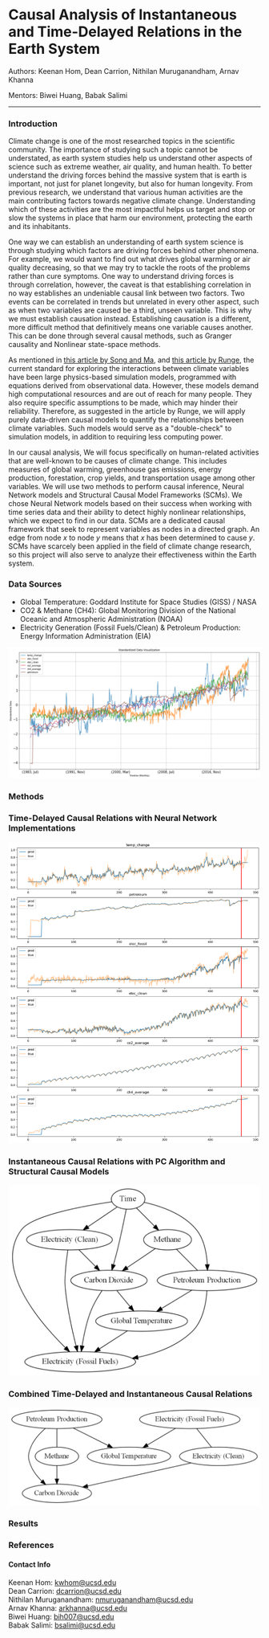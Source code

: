 # Causal Analysis of Instantaneous and Time-Delayed Relations in the Earth System

Authors: Keenan Hom, Dean Carrion, Nithilan Muruganandham, Arnav Khanna

Mentors: Biwei Huang, Babak Salimi

---

### Introduction
Climate change is one of the most researched topics in the scientific community. The importance of studying such a topic cannot be understated, as earth system studies help us understand other aspects of science such as extreme weather, air quality, and human health. To better understand the driving forces behind the massive system that is earth is important, not just for planet longevity, but also for human longevity. From previous research, we understand that various human activities are the main contributing factors towards negative climate change. Understanding which of these activities are the most impactful helps us target and stop or slow the systems in place that harm our environment, protecting the earth and its inhabitants.

One way we can establish an understanding of earth system science is through studying which factors are driving forces behind other phenomena. For example, we would want to find out what drives global warming or air quality decreasing, so that we may try to tackle the roots of the problems rather than cure symptoms. One way to understand driving forces is through correlation, however, the caveat is that establishing correlation in no way establishes an undeniable causal link between two factors. Two events can be correlated in trends but unrelated in every other aspect, such as when two variables are caused be a third, unseen variable. This is why we must establish causation instead. Establishing causation is a different, more difficult method that definitively means one variable causes another. This can be done through several causal methods, such as Granger causality and Nonlinear state-space methods.

As mentioned in [this article by Song and Ma](https://www.mdpi.com/2571-905X/6/2/40), and [this article by Runge](https://doi.org/10.1038/s43017-023-00431-y), the current standard for exploring the interactions between climate variables have been large physics-based simulation models, programmed with equations derived from observational data. However, these models demand high computational resources and are out of reach for many people. They also require specific assumptions to be made, which may hinder their reliability. Therefore, as suggested in the article by Runge, we will apply purely data-driven causal models to quantify the relationships between climate variables. Such models would serve as a "double-check" to simulation models, in addition to requiring less computing power.

In our causal analysis, We will focus specifically on human-related activities that are well-known to be causes of climate change. This includes measures of global warming, greenhouse gas emissions, energy production, forestation, crop yields, and transportation usage among other variables. We will use two methods to perform causal inference, Neural Network models and Structural Causal Model Frameworks (SCMs). We chose Neural Network models based on their success when working with time series data and their ability to detect highly nonlinear relationships, which we expect to find in our data. SCMs are a dedicated causal framework that seek to represent variables as nodes in a directed graph. An edge from node *x* to node *y* means that *x* has been determined to cause *y*. SCMs have scarcely been applied in the field of climate change research, so this project will also serve to analyze their effectiveness within the Earth system.

### Data Sources
* Global Temperature: Goddard Institute for Space Studies (GISS) / NASA
* CO2 & Methane (CH4): Global Monitoring Division of the National Oceanic and Atmospheric Administration (NOAA)
* Electricity Generation (Fossil Fuels/Clean) & Petroleum Production: Energy Information Administration (EIA)

<img src="assets/datavis.png" frameBorder=0>

### Methods
### Time-Delayed Causal Relations with Neural Network Implementations
<img src="assets/rnn_predictions.png" frameBorder=2>

### Instantaneous Causal Relations with PC Algorithm and Structural Causal Models
<img src="assets/scm_node.png" frameBorder=2>

### Combined Time-Delayed and Instantaneous Causal Relations
<img src="assets/combined_node.png" frameBorder=2>

### Results
### References
#### Contact Info
Keenan Hom: kwhom@ucsd.edu
<br>
Dean Carrion: dcarrion@ucsd.edu
<br>
Nithilan Muruganandham: nmuruganandham@ucsd.edu
<br>
Arnav Khanna: arkhanna@ucsd.edu
<br>
Biwei Huang: bih007@ucsd.edu
<br>
Babak Salimi: bsalimi@ucsd.edu
